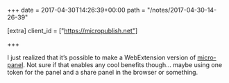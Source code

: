 +++
date = 2017-04-30T14:26:39+00:00
path = "/notes/2017-04-30-14-26-39"

[extra]
client_id = ["https://micropublish.net"]

+++

<p>I just realized that it’s possible to make a WebExtension version of <a href="https://github.com/myfreeweb/micro-panel">micro-panel</a>. Not sure if that enables any cool benefits though… maybe using one token for the panel and a share panel in the browser or something.</p>